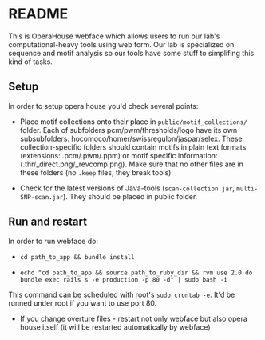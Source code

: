 # README

This is OperaHouse webface which allows users to run our lab's computational-heavy tools using web form. Our lab is specialized on sequence and motif analysis so our tools have some stuff to simplifing this kind of tasks.

## Setup
In order to setup opera house you'd check several points:

* Place motif collections onto their place in `public/motif_collections/` folder.
Each of subfolders pcm/pwm/thresholds/logo have its own subsubfolders: hocomoco/homer/swissregulon/jaspar/selex. These collection-specific folders should contain motifs in plain text formats (extensions: .pcm/.pwm/.ppm) or motif specific information: (.thr/_direct.png/_revcomp.png). Make sure that no other files are in these folders (no `.keep` files, they break tools)

* Check for the latest versions of Java-tools (`scan-collection.jar`, `multi-SNP-scan.jar`). They should be placed in public folder.

## Run and restart
In order to run webface do:

* `cd path_to_app && bundle install`

* `echo "cd path_to_app && source path_to_ruby_dir && rvm use 2.0 do bundle exec rails s -e production -p 80 -d" | sudo bash -i`

This command can be scheduled with root's `sudo crontab -e`. It'd be runned under root if you want to use port 80.

* If you change overture files - restart not only webface but also opera house itself (it will be restarted automatically by webface)
